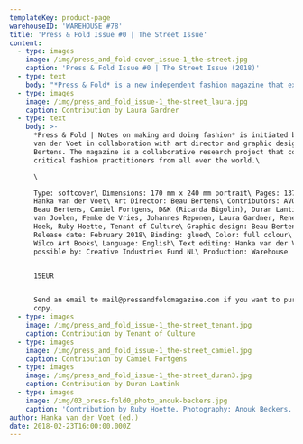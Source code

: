 ```yaml
---
templateKey: product-page
warehouseID: 'WAREHOUSE #78'
title: 'Press & Fold Issue #0 | The Street Issue'
content:
  - type: images
    image: /img/press_and_fold-cover_issue-1_the-street.jpg
    caption: 'Press & Fold Issue #0 | The Street Issue (2018)'
  - type: text
    body: "*Press & Fold* is a new independent fashion magazine that explores alternative fashion forms and narratives. The bi-annual magazine provides a platform for critical fashion practitioners who do not obey the rules the fashion system is currently dictating.\n\nIn a time where everything in fashion is in flux so little of it seems to be discussed on the pages of fashion magazines, forever trying to sell us more things we do not actually need. Ever since the first fashion magazine appeared the goal has been to show and sell – some more explicit than others – the latest fashions. This obsession with ‘the new’ has had a constraining influence on the development of an independent fashion media and a serious fashion critique. *Press & Fold* wants to discuss, but more importantly, imagine what fashion would like if we take away advertising and editorials, take away the need to sell something through the magazine, and instead focus on having conversations on the production, presentation, consumption of clothes and the contexts in which this takes place. *Press & Fold* focuses on a fashion reality that isn’t based solely on consuming the latest fashions but on our experiences through fashion, seeking an alternative fashion discourse that goes beyond treating fashion as a commodity.\n\nFor its inaugural issue, *Press & Fold* reflects on the relation between fashion and the street, as the street has always played a pivotal – but ever-changing – role in the generation, presentation and perpetuation of fashion. A short overview of the content: Beau Bertens researches the impact of visual language on the street by deconstructing the\_shopping bag and examining\_its rhetoric power by placing it in an editorial context, Johannes Reponen critically examines concepts of ‘street style’ and ‘streetwear’, Laura Gardner writes about how 90s art groups such as Art Club 2000, Honey-Suckle Company and Bernadette Corporation presented a critique of the institutions of fashion through the concept of ‘collectivity’, Renee van der Hoek discusses with Camiel Fortgens how to find one’s place within a changing fashion system, Ricarda Bigolin of D&K explores the slippages between workwear, streetwear and branding in the context of current high end and luxury fashion practices, Duran Lantink shows his daily observations from the streets of South Africa, the urban tales of streetwear brand AVOIDSTREET are imagined in an advertorial, Tenant of Culture reflects on narratives surrounding waste in fashion, Ruby Hoette documents items of clothing found in public spaces, reflecting on concepts inherent to the current fashion system such as newness, brand value versus material quality and uniqueness, Femke de Vries constructs a fashion column, and Elisa van Joolen proposes an alternative fashion editorial that shows the material properties of clothes by Dutch streetwear labels Bonne Suits, By Parra, Ontour and Patta with the precision of an X-ray vision."
  - type: images
    image: /img/press_and_fold_issue-1_the-street_laura.jpg
    caption: Contribution by Laura Gardner
  - type: text
    body: >-
      *Press & Fold | Notes on making and doing fashion* is initiated by Hanka
      van der Voet in collaboration with art director and graphic designer Beau
      Bertens. The magazine is a collaborative research project that connects
      critical fashion practitioners from all over the world.\

      \

      Type: softcover\ Dimensions: 170 mm x 240 mm portrait\ Pages: 137\ Editor:
      Hanka van der Voet\ Art Director: Beau Bertens\ Contributors: AVOIDSTREET,
      Beau Bertens, Camiel Fortgens, D&K (Ricarda Bigolin), Duran Lantink, Elisa
      van Joolen, Femke de Vries, Johannes Reponen, Laura Gardner, Renee van der
      Hoek, Ruby Hoette, Tenant of Culture\ Graphic design: Beau Bertens\
      Release date: February 2018\ Binding: glued\ Color: full colour\ Printer:
      Wilco Art Books\ Language: English\ Text editing: Hanka van der Voet\ Made
      possible by: Creative Industries Fund NL\ Production: Warehouse


      15EUR


      Send an email to mail@pressandfoldmagazine.com if you want to purchase a
      copy.
  - type: images
    image: /img/press_and_fold_issue-1_the-street_tenant.jpg
    caption: Contribution by Tenant of Culture
  - type: images
    image: /img/press_and_fold_issue-1_the-street_camiel.jpg
    caption: Contribution by Camiel Fortgens
  - type: images
    image: /img/press_and_fold_issue-1_the-street_duran3.jpg
    caption: Contribution by Duran Lantink
  - type: images
    image: /img/03_press-fold0_photo_anouk-beckers.jpg
    caption: 'Contribution by Ruby Hoette. Photography: Anouk Beckers.'
author: Hanka van der Voet (ed.)
date: 2018-02-23T16:00:00.000Z
---
```

